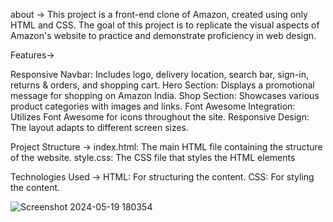 about ->
This project is a front-end clone of Amazon, created using only HTML and CSS. The goal of this project is to replicate the visual aspects of Amazon's website to practice and demonstrate proficiency in web design.

Features->

Responsive Navbar: Includes logo, delivery location, search bar, sign-in, returns & orders, and shopping cart.
Hero Section: Displays a promotional message for shopping on Amazon India.
Shop Section: Showcases various product categories with images and links.
Font Awesome Integration: Utilizes Font Awesome for icons throughout the site.
Responsive Design: The layout adapts to different screen sizes.

Project Structure ->
index.html: The main HTML file containing the structure of the website.
style.css: The CSS file that styles the HTML elements

Technologies Used ->
HTML: For structuring the content.
CSS: For styling the content.

![Screenshot 2024-05-19 180354](https://github.com/Codechefskj/Amazon-Clone-/assets/143904130/6135c2ed-b23c-4289-8d16-2d896eb47f13)
